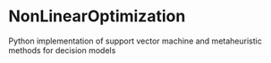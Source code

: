 # NonLinearOptimization
Python implementation of support vector machine and metaheuristic methods for decision models
